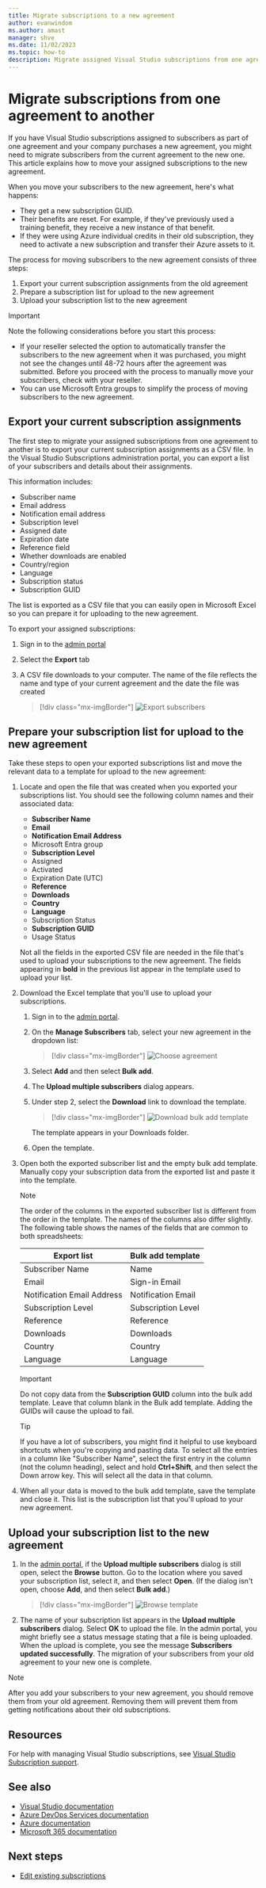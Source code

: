 ```yaml
---
title: Migrate subscriptions to a new agreement
author: evanwindom
ms.author: amast
manager: shve
ms.date: 11/02/2023
ms.topic: how-to
description: Migrate assigned Visual Studio subscriptions from one agreement to another, and understand how the move affects subscription benefits and Azure credits.
---
```


# Migrate subscriptions from one agreement to another

If you have Visual Studio subscriptions assigned to subscribers as part of one agreement and your company purchases a new agreement, you might need to migrate subscribers from the current agreement to the new one. This article explains how to move your assigned subscriptions to the new agreement.  

When you move your subscribers to the new agreement, here's what happens:
+ They get a new subscription GUID.
+ Their benefits are reset. For example, if they've previously used a training benefit, they receive a new instance of that benefit. 
+ If they were using Azure individual credits in their old subscription, they need to activate a new subscription and transfer their Azure assets to it. 

The process for moving subscribers to the new agreement consists of three steps:
1. Export your current subscription assignments from the old agreement 
2. Prepare a subscription list for upload to the new agreement
3. Upload your subscription list to the new agreement

> [!IMPORTANT]
> Note the following considerations before you start this process:
> + If your reseller selected the option to automatically transfer the subscribers to the new agreement when it was purchased, you might not see the changes until 48-72 hours after the agreement was submitted. Before you proceed with the process to manually move your subscribers, check with your reseller.  
> + You can use Microsoft Entra groups to simplify the process of moving subscribers to the new agreement. 

## Export your current subscription assignments

The first step to migrate your assigned subscriptions from one agreement to another is to export your current subscription assignments as a CSV file. In the Visual Studio Subscriptions administration portal, you can export a list of your subscribers and details about their assignments. 

This information includes: 
+ Subscriber name
+ Email address
+ Notification email address 
+ Subscription level
+ Assigned date
+ Expiration date
+ Reference field
+ Whether downloads are enabled
+ Country/region
+ Language
+ Subscription status
+ Subscription GUID

The list is exported as a CSV file that you can easily open in Microsoft Excel so you can prepare it for uploading to the new agreement.

To export your assigned subscriptions:
1. Sign in to the [admin portal](https://manage.visualstudio.com)
2. Select the **Export** tab
3. A CSV file downloads to your computer. The name of the file reflects the name and type of your current agreement and the date the file was created  

   > [!div class="mx-imgBorder"]
   > ![Export subscribers](_img/exporting-subscriptions/exporting-subscriptions.png "Screenshot that shows the Export button for downloading list of assigned subscriptions.")

## Prepare your subscription list for upload to the new agreement

Take these steps to open your exported subscriptions list and move the relevant data to a template for upload to the new agreement:
1. Locate and open the file that was created when you exported your subscriptions list. You should see the following column names and their associated data:
   + **Subscriber Name**
   + **Email**
   + **Notification Email Address**
   + Microsoft Entra group
   + **Subscription Level**
   + Assigned
   + Activated 
   + Expiration Date (UTC)
   + **Reference**
   + **Downloads**
   + **Country**
   + **Language**
   + Subscription Status
   + **Subscription GUID**
   + Usage Status
 
   Not all the fields in the exported CSV file are needed in the file that's used to upload your subscriptions to the new agreement. The fields appearing in **bold** in the previous list appear in the template used to upload your list. 

2. Download the Excel template that you'll use to upload your subscriptions.  
   1. Sign in to the [admin portal](https://manage.visualstudio.com).
   1. On the **Manage Subscribers** tab, select your new agreement in the dropdown list:
      > [!div class="mx-imgBorder"]
      > ![Choose agreement](_img/migrate-subscriptions/choose-agreement.png "Screenshot of part of the Manage subscribers tab.  The agreement drop-down list is highlighted.")
   1. Select **Add** and then select **Bulk add**.
   1. The **Upload multiple subscribers** dialog appears.  
   1. Under step 2, select the **Download** link to download the template. 
      > [!div class="mx-imgBorder"]
      > ![Download bulk add template](_img/migrate-subscriptions/download-template.png "Screenshot of the Upload multiple subscribers dialog. The download link is highlighted.")
   
      The template appears in your Downloads folder.  
   1. Open the template.

3. Open both the exported subscriber list and the empty bulk add template. Manually copy your subscription data from the exported list and paste it into the template. 

   > [!NOTE]
   > The order of the columns in the exported subscriber list is different from the order in the template. The names of the columns also differ slightly. The following table shows the names of the fields that are common to both spreadsheets:

   | Export list                | Bulk add template  |
   |----------------------------|--------------------|
   | Subscriber Name            | Name               |
   | Email                      | Sign-in Email      |
   | Notification Email Address | Notification Email |
   | Subscription Level         | Subscription Level |
   | Reference                  | Reference          |
   | Downloads                  | Downloads          |
   | Country                    | Country            |
   | Language                   | Language           |
 

   > [!IMPORTANT] 
   > Do not copy data from the **Subscription GUID** column into the bulk add template.  Leave that column blank in the Bulk add template.  Adding the GUIDs will cause the upload to fail.

   > [!TIP]
   > If you have a lot of subscribers, you might find it helpful to use keyboard shortcuts when you're copying and pasting data. 
   > To select all the entries in a column like "Subscriber Name", select the first entry in the column (not the column heading), select and hold **Ctrl+Shift**, and then select the Down arrow key. This will select all the data in that column. 

4. When all your data is moved to the bulk add template, save the template and close it. This list is the subscription list that you'll upload to your new agreement.

## Upload your subscription list to the new agreement

1.  In the [admin portal](https://manage.visualstudio.com), if the **Upload multiple subscribers** dialog is still open, select the **Browse** button. Go to the location where you saved your subscription list, select it, and then select **Open**. (If the dialog isn't open, choose **Add**, and then select **Bulk add**.)
    > [!div class="mx-imgBorder"]
    > ![Browse template](_img/migrate-subscriptions/browse-template.png "Screenshot of the Upload multiple subscribers dialog. The Browse button is highlighted.")
0. The name of your subscription list appears in the **Upload multiple subscribers** dialog. Select **OK** to upload the file.    In the admin portal, you might briefly see a status message stating that a file is being uploaded. When the upload is complete, you see the message **Subscribers updated successfully**.
The migration of your subscribers from your old agreement to your new one is complete.  
  > [!NOTE]
  > After you add your subscribers to your new agreement, you should remove them from your old agreement. Removing them will prevent them from getting notifications about their old subscriptions.

## Resources

For help with managing Visual Studio subscriptions, see [Visual Studio Subscription support](https://aka.ms/vsadminhelp).

## See also

+ [Visual Studio documentation](/visualstudio/)
+ [Azure DevOps Services documentation](/azure/devops/)
+ [Azure documentation](/azure/)
+ [Microsoft 365 documentation](/microsoft-365/)

## Next steps

+ [Edit existing subscriptions](edit-license.md)
